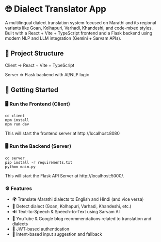 # 🌐 Dialect Translator App

A multilingual dialect translation system focused on Marathi and its regional variants like Goan, Kolhapuri, Varhadi, Khandeshi, and code-mixed styles.  
Built with a React + Vite + TypeScript frontend and a Flask backend using modern NLP and LLM integration (Gemini + Sarvam APIs).

## 📁 Project Structure
Client => React + Vite + TypeScript

Server => Flask backend with AI/NLP logic

## 🚀 Getting Started
### 🖥️ Run the Frontend (Client)
```
cd client
npm install
npm run dev
```
This will start the frontend server at http://localhost:8080

### 🖥️ Run the Backend (Server)
```
cd server
pip install -r requirements.txt
python main.py
```
This will start the Flask API Server at http://localhost:5000/.

### ⚙️ Features
- 🌍 Translate Marathi dialects to English and Hindi (and vice versa)
- 🧠 Detect dialect (Goan, Kolhapuri, Varhadi, Khandeshi, etc.)
- 🔊 Text-to-Speech & Speech-to-Text using Sarvam AI
- 🔎 YouTube & Google blog recommendations related to translation and dialects
- 🪪 JWT-based authentication
- 🧵 Intent-based input suggestion and fallback


